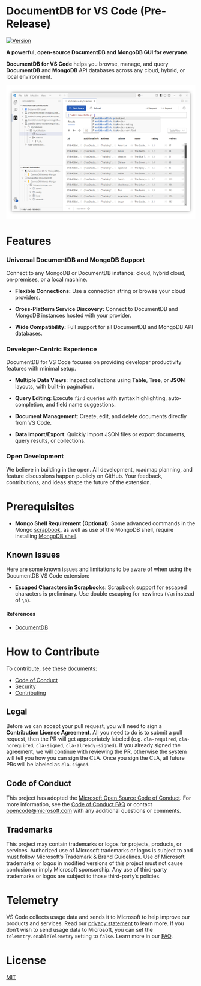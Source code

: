 # DocumentDB for VS Code (Pre-Release)

<!-- region exclude-from-marketplace -->

[![Version](https://img.shields.io/visual-studio-marketplace/v/ms-azuretools.vscode-documentdb.svg)](https://marketplace.visualstudio.com/items?itemName=ms-azuretools.vscode-documentdb)

<!-- endregion exclude-from-marketplace -->

**A powerful, open-source DocumentDB and MongoDB GUI for everyone.**

**DocumentDB for VS Code** helps you browse, manage, and query **DocumentDB** and **MongoDB** API databases across any cloud, hybrid, or local environment.

![DocumentDB with a Collection View and auto-completion](resources/readme/vscode-documentdb-vcore.png)

# Features

### Universal DocumentDB and MongoDB Support

Connect to any MongoDB or DocumentDB instance: cloud, hybrid cloud, on-premises, or a local machine.

- **Flexible Connections:** Use a connection string or browse your cloud providers.

- **Cross-Platform Service Discovery:** Connect to DocumentDB and MongoDB instances hosted with your provider.

- **Wide Compatibility:** Full support for all DocumentDB and MongoDB API databases.

### Developer-Centric Experience

DocumentDB for VS Code focuses on providing developer productivity features with minimal setup.

- **Multiple Data Views**: Inspect collections using **Table**, **Tree**, or **JSON** layouts, with built-in pagination.

- **Query Editing**: Execute `find` queries with syntax highlighting, auto-completion, and field name suggestions.

- **Document Management**: Create, edit, and delete documents directly from VS Code.

- **Data Import/Export**: Quickly import JSON files or export documents, query results, or collections.

### Open Development

We believe in building in the open. All development, roadmap planning, and feature discussions happen publicly on GitHub.
Your feedback, contributions, and ideas shape the future of the extension.

# Prerequisites

- **Mongo Shell Requirement (Optional)**: Some advanced commands in the Mongo [scrapbook](#mongo-scrapbooks), as well as use of the MongoDB shell, require installing [MongoDB shell](https://docs.mongodb.com/manual/installation/).

## Known Issues

Here are some known issues and limitations to be aware of when using the DocumentDB VS Code extension:

- **Escaped Characters in Scrapbooks**: Scrapbook support for escaped characters is preliminary. Use double escaping for newlines (`\\n` instead of `\n`).

<!-- region exclude-from-marketplace -->

#### References

- [DocumentDB](https://github.com/microsoft/documentdb)

# How to Contribute

To contribute, see these documents:

- [Code of Conduct](./CODE_OF_CONDUCT.md)
- [Security](./SECURITY.md)
- [Contributing](./CONTRIBUTING.md)

## Legal

Before we can accept your pull request, you will need to sign a **Contribution License Agreement**. All you need to do is to submit a pull request, then the PR will get appropriately labeled (e.g. `cla-required`, `cla-norequired`, `cla-signed`, `cla-already-signed`). If you already signed the agreement, we will continue with reviewing the PR, otherwise the system will tell you how you can sign the CLA. Once you sign the CLA, all future PRs will be labeled as `cla-signed`.

## Code of Conduct

This project has adopted the [Microsoft Open Source Code of Conduct](https://opensource.microsoft.com/codeofconduct/). For more information, see the [Code of Conduct FAQ](https://opensource.microsoft.com/codeofconduct/faq/) or contact [opencode@microsoft.com](mailto:opencode@microsoft.com) with any additional questions or comments.

## Trademarks

This project may contain trademarks or logos for projects, products, or services. Authorized use of Microsoft trademarks or logos is subject to and must follow Microsoft’s Trademark & Brand Guidelines. Use of Microsoft trademarks or logos in modified versions of this project must not cause confusion or imply Microsoft sponsorship. Any use of third-party trademarks or logos are subject to those third-party’s policies.

<!-- endregion exclude-from-marketplace -->

# Telemetry

VS Code collects usage data and sends it to Microsoft to help improve our products and services. Read our [privacy statement](https://go.microsoft.com/fwlink/?LinkID=528096&clcid=0x409) to learn more. If you don’t wish to send usage data to Microsoft, you can set the `telemetry.enableTelemetry` setting to `false`. Learn more in our [FAQ](https://code.visualstudio.com/docs/supporting/faq#_how-to-disable-telemetry-reporting).

# License

[MIT](LICENSE.md)
